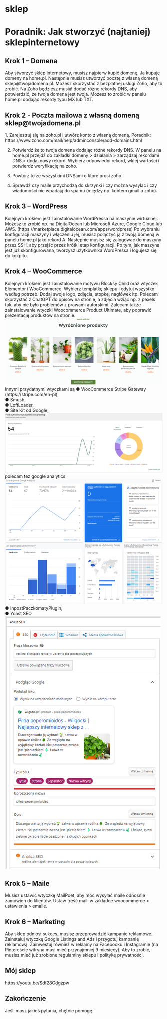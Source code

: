 # sklep

<h1>Poradnik: Jak stworzyć (najtaniej) sklepinternetowy</h1>

<h2>Krok 1 – Domena</h2>
Aby stworzyć sklep internetowy, musisz najpierw kupić domenę. Ja kupuję domeny na
home.pl. Następnie musisz utworzyć pocztę z własną domeną sklep@twojadomena.pl.
Możesz skorzystać z bezpłatnej usługi Zoho, aby to zrobić. Na Zoho będziesz musiał dodać
różne rekordy DNS, aby potwierdzić, że twoja domena jest twoja. Możesz to zrobić w panelu
home.pl dodając rekordy typu MX lub TXT.

<h2>Krok 2 - Poczta mailowa z własną domeną sklep@twojadomena.pl</h2>
1. Zarejestruj się na zoho.pl i utwórz konto z własną domeną. Poradnik:
https://www.zoho.com/mail/help/adminconsole/add-domains.html

2. Potwierdź że to twoja domena dodając różne rekordy DNS. W panelu na home.pl
przejdź do zakładki domeny > działania > zarządzaj rekordami DNS > dodaj nowy
rekord. Wybierz odpowiedni rekord, wklej wartości i potwierdź weryfikację na zoho.

3. Powtórz to ze wszystkimi DNSami o które prosi zoho.

4. Sprawdź czy maile przychodzą do skrzynki i czy można wysyłać i czy wiadomości
nie wpadają do spamu (między np. kontem gmail a zoho).

<h2>Krok 3 – WordPress</h2>
Kolejnym krokiem jest zainstalowanie WordPressa na maszynie wirtualnej. Możesz to zrobić
np. na DigitalOcean lub Microsoft Azure, Google Cloud lub AWS.
(https://marketplace.digitalocean.com/apps/wordpress) Po wybraniu konfiguracji maszyny i
włączeniu jej, musisz połączyć ją z twoją domeną w panelu home.pl jako rekord A.
Następnie musisz się zalogować do maszyny przez SSH, aby przejść przez krótki etap
konfiguracji. Po tym, jak maszyna jest już skonfigurowana, tworzysz użytkownika
WordPressa i logujesz się do kokpitu.

<h2>Krok 4 – WooCommerce</h2>
Kolejnym krokiem jest zainstalowanie motywu Blocksy Child oraz wtyczek Elementor i
WooCommerce. Wybierz templatkę sklepu i edytuj wszystko według potrzeb. Dodaj swoje
logo, zdjęcia, stopkę, nagłówek itp. Polecam skorzystać z ChatGPT do opisów na stronie, a
zdjęcia wziąć np. z pexels tak, aby nie było problemów z prawami autorskimi. Zalecam także
zainstalowanie wtyczki Woocommerce Product Ultimate, aby poprawić prezentację
produktów na stronie. 
<img src="img/1.png">
Innymi przydatnymi wtyczkami są
● WooCommerce Stripe Gateway (https://stripe.com/en-pl),<br>
● Smush,<br>
● LoftLoader,<br>
● Site Kit od Google,<br>
<img src="img/2.png">
polecam też google analytics<br>
<img src="img/3.png">
● InpostPaczkomatyPlugin, <br>
● Yoast SEO<br>
<img src="img/4.png">

<h2>Krok 5 – Maile</h2>
Musisz ustawić wtyczkę MailPoet, aby móc wysyłać maile odnośnie zamówień do klientów.
Ustaw treść maili w zakładce woocommerce > ustawienia > emaile.

<h2>Krok 6 – Marketing</h2>
Aby sklep odniósł sukces, musisz przeprowadzić kampanie reklamowe. Zainstaluj wtyczkę
Google Listings and Ads i przygotuj kampanię reklamową. Zainwestuj również w reklamy na
Facebooku i Instagramie (na Pintereście witryna musi mieć przynajmniej 9 miesięcy). Aby to
zrobić, musisz mieć już zrobione regulaminy sklepu i politykę prywatności.

<h2>Mój sklep</h2>
https://youtu.be/Sdf28Gdgzpw

<h2>Zakończenie</h2>
Jeśli masz jakieś pytania, chętnie pomogę.
